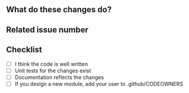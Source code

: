 <!-- Thank you for your contribution!

 - Add **WIP-** prefix in title if it is still work in progress (i.e. should not be merged but is ready to start reviewing it)
 - Use [waffle.io] keywords in title/descriptions to trigger bot actions:
   - close, closes, close, closes, closed, fix, fixes, fixed, resolve, resolves, resolved #[issueNumber]
   - connect to, connects to, connected to, connect, connects, connected #[issueNumber]
   - parent of, parent to, parent #[issueNumber]
   - child of, child to, child #[issueNumber]
   - blocks, block, required by, needed by, dependency of #[issueNumber]
   - blocked by, required, require, needs, need, depends on #[issueNumber]
-->

## What do these changes do?

<!-- Please give a short brief about these changes. -->


## Related issue number

<!-- Are there any issues opened that will be resolved by merging this change?

 - add mentions of the user or team responsible for reviewing proposed changes
 - and user/team to .github/CODEOWNERS to automatically assign reviewers
-->

## Checklist

- [ ] I think the code is well written
- [ ] Unit tests for the changes exist
- [ ] Documentation reflects the changes
- [ ] If you design a new module, add your user to .github/CODEOWNERS

[waffle.io]:https://waffle.io/marketing-assets/documents/waffleio_cheatsheet_v1.pdf?utm_source=blog&utm_medium=cheatsheet-ctabutton&utm_campaign=cheatsheet
